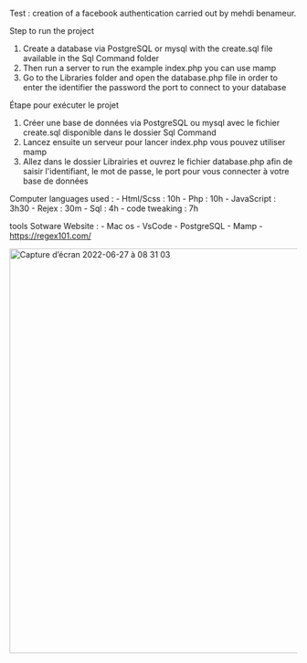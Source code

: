 Test : creation of a facebook authentication
carried out by mehdi benameur.


Step to run the project

1) Create a database via PostgreSQL or mysql with the create.sql file available in the Sql Command folder
2) Then run a server to run the example index.php you can use mamp
3) Go to the Libraries folder and open the database.php file in order to enter the identifier the password the port to connect to your database


Étape pour exécuter le projet

1) Créer une base de données via PostgreSQL ou mysql avec le fichier create.sql disponible dans le dossier Sql Command
2) Lancez ensuite un serveur pour lancer index.php vous pouvez utiliser mamp
3) Allez dans le dossier Librairies et ouvrez le fichier database.php afin de saisir l'identifiant, le mot de passe, le port pour vous connecter à votre base de données



Computer languages used :
    - Html/Scss     : 10h
    - Php           : 10h
    - JavaScript    : 3h30
    - Rejex         : 30m
    - Sql           : 4h
    - code tweaking : 7h

tools Sotware Website :
    - Mac os 
    - VsCode
    - PostgreSQL
    - Mamp
    - https://regex101.com/
  

<img width="709" alt="Capture d’écran 2022-06-27 à 08 31 03" src="https://user-images.githubusercontent.com/86272006/175874170-83b2e4d3-fbfe-4e8d-903d-2f94c7995970.png">









